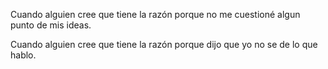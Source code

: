 Cuando alguien cree que tiene la razón porque no me cuestioné algun punto de mis ideas.  
  
  
Cuando alguien cree que tiene la razón porque dijo que yo no se de lo que hablo.